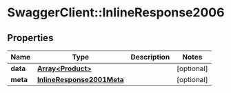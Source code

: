 # SwaggerClient::InlineResponse2006

## Properties
Name | Type | Description | Notes
------------ | ------------- | ------------- | -------------
**data** | [**Array&lt;Product&gt;**](Product.md) |  | [optional] 
**meta** | [**InlineResponse2001Meta**](InlineResponse2001Meta.md) |  | [optional] 



